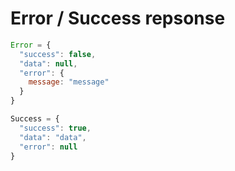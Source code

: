 # Error / Success repsonse 

```javascript
Error = {
  "success": false,
  "data": null,
  "error": {
    message: "message"
  }
}

Success = {
  "success": true,
  "data": "data",
  "error": null
}
```
